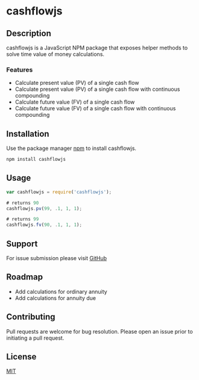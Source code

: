 # cashflowjs
## Description
cashflowjs is a JavaScript NPM package that exposes helper methods to solve time value of money calculations.

### Features

* Calculate present value (PV) of a single cash flow
* Calculate present value (PV) of a single cash flow with continuous compounding
* Calculate future value (FV) of a single cash flow
* Calculate future value (FV) of a single cash flow with continuous compounding

## Installation

Use the package manager [npm](https://www.npmjs.com) to install cashflowjs.

```bash
npm install cashflowjs
```

## Usage

```javascript
var cashflowjs = require('cashflowjs');

# returns 90
cashflowjs.pv(99, .1, 1, 1);

# returns 99
cashflowjs.fv(90, .1, 1, 1);
```

## Support
For issue submission please visit [GitHub](https://github.com/rjwehrle/cashflowjs/issues)

## Roadmap
* Add calculations for ordinary annuity
* Add calculations for annuity due

## Contributing

Pull requests are welcome for bug resolution. Please open an issue prior to initiating a pull request.

## License

[MIT](https://choosealicense.com/licenses/mit/)
